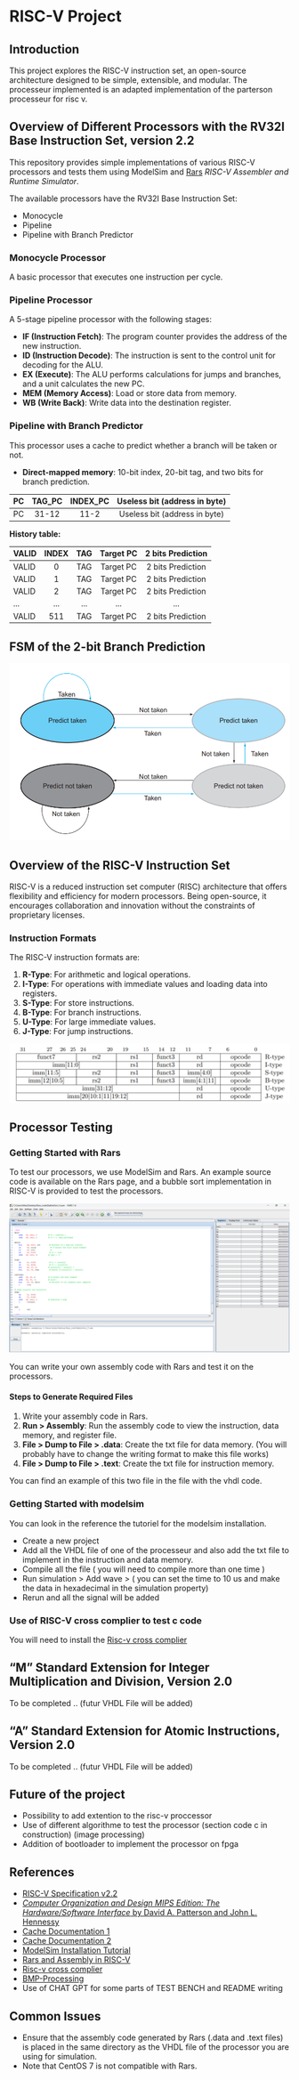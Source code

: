 # RISC-V Project

## Introduction

This project explores the RISC-V instruction set, an open-source architecture designed to be simple, extensible, and modular. The processeur implemented is an adapted implementation of the parterson processeur for risc v. 

## Overview of Different Processors with the RV32I Base Instruction Set, version 2.2

This repository provides simple implementations of various RISC-V processors and tests them using ModelSim and [Rars](https://github.com/TheThirdOne/rars) _RISC-V Assembler and Runtime Simulator_.

The available processors have the RV32I Base Instruction Set:
- Monocycle
- Pipeline
- Pipeline with Branch Predictor

### Monocycle Processor

A basic processor that executes one instruction per cycle.

### Pipeline Processor

A 5-stage pipeline processor with the following stages:

- **IF (Instruction Fetch)**: The program counter provides the address of the new instruction.
- **ID (Instruction Decode)**: The instruction is sent to the control unit for decoding for the ALU.
- **EX (Execute)**: The ALU performs calculations for jumps and branches, and a unit calculates the new PC.
- **MEM (Memory Access)**: Load or store data from memory.
- **WB (Write Back)**: Write data into the destination register.

### Pipeline with Branch Predictor

This processor uses a cache to predict whether a branch will be taken or not.

- **Direct-mapped memory**: 10-bit index, 20-bit tag, and two bits for branch prediction.

| PC       | TAG_PC | INDEX_PC | Useless bit (address in byte) |
|:---------|:------:|:--------:|:-----------------------------:|
| PC       | 31-12  |  11-2    | Useless bit (address in byte) |

**History table:**

| VALID | INDEX | TAG | Target PC | 2 bits Prediction |
|:------|:-----:|:---:|:---------:|:-----------------:|
| VALID | 0     | TAG | Target PC | 2 bits Prediction |
| VALID | 1     | TAG | Target PC | 2 bits Prediction |
| VALID | 2     | TAG | Target PC | 2 bits Prediction |
| ...   | ...   | ... | ...       | ...               |
| VALID | 511   | TAG | Target PC | 2 bits Prediction |

## FSM of the 2-bit Branch Prediction

![Schematic of the 2-bit predictor](https://github.com/RISCeirb/Risc-v-processor/blob/main/Picture/2%20bit%20predictor.png)

## Overview of the RISC-V Instruction Set

RISC-V is a reduced instruction set computer (RISC) architecture that offers flexibility and efficiency for modern processors. Being open-source, it encourages collaboration and innovation without the constraints of proprietary licenses.

### Instruction Formats

The RISC-V instruction formats are:

1. **R-Type**: For arithmetic and logical operations.
2. **I-Type**: For operations with immediate values and loading data into registers.
3. **S-Type**: For store instructions.
4. **B-Type**: For branch instructions.
5. **U-Type**: For large immediate values.
6. **J-Type**: For jump instructions.

![Instruction format](https://github.com/RISCeirb/Risc-v-processor/blob/main/Picture/Instruction%20type.png)


## Processor Testing

### Getting Started with Rars

To test our processors, we use ModelSim and Rars. An example source code is available on the Rars page, and a bubble sort implementation in RISC-V is provided to test the processors.

![Rars](https://github.com/RISCeirb/Risc-v-processor/blob/main/Picture/RARS%20image.png)

You can write your own assembly code with Rars and test it on the processors.

#### Steps to Generate Required Files

1. Write your assembly code in Rars.
2. **Run > Assembly**: Run the assembly code to view the instruction, data memory, and register file.
3. **File > Dump to File > .data**: Create the txt file for data memory. (You will probably have to change the writing format to make this file works)
4. **File > Dump to File > .text**: Create the txt file for instruction memory.

You can find an example of this two file in the file with the vhdl code.

### Getting Started with modelsim

You can look in the reference the tutoriel for the modelsim installation.

- Create a new project
- Add all the VHDL file of one of the processeur and also add the txt file to implement in the instruction and data memory.
- Compile all the file ( you will need to compile more than one time )
- Run simulation > Add wave >  ( you can set the time to 10 us and make the data in hexadecimal in the simulation property)
- Rerun and all the signal will be added

### Use of RISC-V cross complier to test c code 

You will need to install the [Risc-v cross complier](https://github.com/riscv-collab/riscv-gnu-toolchain)

## “M” Standard Extension for Integer Multiplication and Division, Version 2.0

To be completed .. (futur VHDL File will be added)

## “A” Standard Extension for Atomic Instructions, Version 2.0

To be completed .. (futur VHDL File will be added)

## Future of the project

- Possibility to add extention to the risc-v proccessor
- Use of different algorithme to test the processor (section code c in construction) (image processing)
- Addition of bootloader to implement the processor on fpga


## References

- [RISC-V Specification v2.2](https://riscv.org/wp-content/uploads/2017/05/riscv-spec-v2.2.pdf)
- [*Computer Organization and Design MIPS Edition: The Hardware/Software Interface* by David A. Patterson and John L. Hennessy ](https://theswissbay.ch/pdf/Books/Computer%20science/Computer%20Organization%20and%20Design-%20The%20HW_SW%20Inteface%205th%20edition%20-%20David%20A.%20Patterson%20%26%20John%20L.%20Hennessy.pdf)
- [Cache Documentation 1](https://cseweb.ucsd.edu/classes/su07/cse141/cache-handout.pdf)
- [Cache Documentation 2](https://courses.cs.duke.edu/spring09/cps104/lectures/2up-lecture17.pdf)
- [ModelSim Installation Tutorial](https://www.youtube.com/watch?v=Ubcm996KKhU)
- [Rars and Assembly in RISC-V](https://github.com/darnuria/esgi-riscv)
- [Risc-v cross complier](https://github.com/riscv-collab/riscv-gnu-toolchain)
- [BMP-Processing](https://stackoverflow.com/questions/54173733/convert-rgb-to-grayscale-in-bare-c)
- Use of CHAT GPT for some parts of TEST BENCH and README writing

## Common Issues

- Ensure that the assembly code generated by Rars (.data and .text files) is placed in the same directory as the VHDL file of the processor you are using for simulation.
- Note that CentOS 7 is not compatible with Rars.
